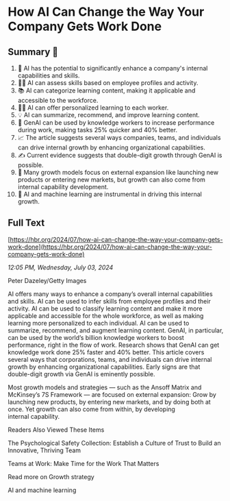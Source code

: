 # How AI Can Change the Way Your Company Gets Work Done

## Summary 🤖

1. 🤖 AI has the potential to significantly enhance a company's internal capabilities and skills.
2. 🧑‍💼 AI can assess skills based on employee profiles and activity.
3. 📚 AI can categorize learning content, making it applicable and accessible to the workforce.
4. 👩‍💻 AI can offer personalized learning to each worker.
5. 💡 AI can summarize, recommend, and improve learning content.
6. 🚀 GenAI can be used by knowledge workers to increase performance during work, making tasks 25% quicker and 40% better.
7. 📈 The article suggests several ways companies, teams, and individuals can drive internal growth by enhancing organizational capabilities.
8. ✍️ Current evidence suggests that double-digit growth through GenAI is possible.
9. 📝 Many growth models focus on external expansion like launching new products or entering new markets, but growth can also come from internal capability development.
10. 🧠 AI and machine learning are instrumental in driving this internal growth.

## Full Text

[https://hbr.org/2024/07/how-ai-can-change-the-way-your-company-gets-work-done](https://hbr.org/2024/07/how-ai-can-change-the-way-your-company-gets-work-done)

*12:05 PM, Wednesday, July 03, 2024*

Peter Dazeley/Getty Images

AI offers many ways to enhance a company’s overall internal capabilities and skills. AI can be used to infer skills from employee profiles and their activity. AI can be used to classify learning content and make it more applicable and accessible for the whole workforce, as well as making learning more personalized to each individual. AI can be used to summarize, recommend, and augment learning content. GenAI, in particular, can be used by the world’s billion knowledge workers to boost performance, right in the flow of work. Research shows that GenAI can get knowledge work done 25% faster and 40% better. This article covers several ways that corporations, teams, and individuals can drive internal growth by enhancing organizational capabilities. Early signs are that double-digit growth via GenAI is eminently possible.

Most growth models and strategies — such as the Ansoff Matrix and McKinsey’s 7S Framework — are focused on external expansion: Grow by launching new products, by entering new markets, and by doing both at once. Yet growth can also come from within, by developing internal capability.

Readers Also Viewed These Items

The Psychological Safety Collection: Establish a Culture of Trust to Build an Innovative, Thriving Team

Teams at Work: Make Time for the Work That Matters

Read more on Growth strategy

AI and machine learning

